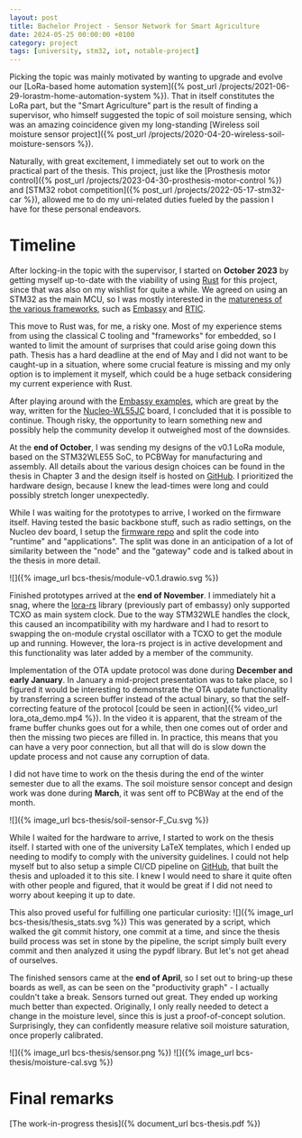 ```yaml
---
layout: post
title: Bachelor Project - Sensor Network for Smart Agriculture
date: 2024-05-25 00:00:00 +0100
category: project
tags: [university, stm32, iot, notable-project]
---
```


Picking the topic was mainly motivated by wanting to upgrade and evolve our [LoRa-based home automation system]({% post_url /projects/2021-06-29-lorastm-home-automation-system %}). That in itself constitutes the LoRa part, but the "Smart Agriculture" part is the result of finding a supervisor, who himself suggested the topic of soil moisture sensing, which was an amazing coincidence given my long-standing [Wireless soil moisture sensor project]({% post_url /projects/2020-04-20-wireless-soil-moisture-sensors %}).

Naturally, with great excitement, I immediately set out to work on the practical part of the thesis. This project, just like the [Prosthesis motor control]({% post_url /projects/2023-04-30-prosthesis-motor-control %}) and [STM32 robot competition]({% post_url /projects/2022-05-17-stm32-car %}), allowed me to do my uni-related duties fueled by the passion I have for these personal endeavors.

# Timeline

After locking-in the topic with the supervisor, I started on **October 2023** by getting myself up-to-date with the viability of using [Rust](https://www.rust-lang.org/) for this project, since that was also on my wishlist for quite a while. We agreed on using an STM32 as the main MCU, so I was mostly interested in the [matureness of the various frameworks](https://arewertosyet.com/), such as [Embassy](https://github.com/embassy-rs/embassy) and [RTIC](https://github.com/rtic-rs/rtic). 

This move to Rust was, for me, a risky one. Most of my experience stems from using the classical C tooling and "frameworks" for embedded, so I wanted to limit the amount of surprises that could arise going down this path. Thesis has a hard deadline at the end of May and I did not want to be caught-up in a situation, where some crucial feature is missing and my only option is to implement it myself, which could be a huge setback considering my current experience with Rust.

After playing around with the [Embassy examples](https://github.com/embassy-rs/embassy/tree/main/examples/stm32wl), which are great by the way, written for the [Nucleo-WL55JC](https://www.st.com/en/evaluation-tools/nucleo-wl55jc.html) board, I concluded that it is possible to continue. Though risky, the opportunity to learn something new and possibly help the community develop it outweighed most of the downsides.

At the **end of October**, I was sending my designs of the v0.1 LoRa module, based on the STM32WLE55 SoC, to PCBWay for manufacturing and assembly. All details about the various design choices can be found in the thesis in Chapter 3 and the design itself is hosted on [GitHub](https://github.com/manakjiri/lora-module-hw). I prioritized the hardware design, because I knew the lead-times were long and could possibly stretch longer unexpectedly.

While I was waiting for the prototypes to arrive, I worked on the firmware itself. Having tested the basic backbone stuff, such as radio settings, on the Nucleo dev board, I setup the [firmware repo](https://github.com/manakjiri/lora-module-fw) and split the code into "runtime" and "applications". The split was done in an anticipation of a lot of similarity between the "node" and the "gateway" code and is talked about in the thesis in more detail.

![]({% image_url bcs-thesis/module-v0.1.drawio.svg %})

Finished prototypes arrived at the **end of November**. I immediately hit a snag, where the [lora-rs](https://github.com/lora-rs/lora-rs) library (previously part of embassy) only supported TCXO as main system clock. Due to the way STM32WLE handles the clock, this caused an incompatibility with my hardware and I had to resort to swapping the on-module crystal oscillator with a TCXO to get the module up and running. However, the lora-rs project is in active development and this functionality was later added by a member of the community.

Implementation of the OTA update protocol was done during **December and early January**. In January a mid-project presentation was to take place, so I figured it would be interesting to demonstrate the OTA update functionality by transferring a screen buffer instead of the actual binary, so that the self-correcting feature of the protocol [could be seen in action]({% video_url lora_ota_demo.mp4 %}). In the video it is apparent, that the stream of the frame buffer chunks goes out for a while, then one comes out of order and then the missing two pieces are filled in. In practice, this means that you can have a very poor connection, but all that will do is slow down the update process and not cause any corruption of data.

I did not have time to work on the thesis during the end of the winter semester due to all the exams. The soil moisture sensor concept and design work was done during **March**, it was sent off to PCBWay at the end of the month. 

![]({% image_url bcs-thesis/soil-sensor-F_Cu.svg %})

While I waited for the hardware to arrive, I started to work on the thesis itself. I started with one of the university LaTeX templates, which I ended up needing to modify to comply with the university guidelines. I could not help myself but to also setup a simple CI/CD pipeline on [GitHub](https://github.com/manakjiri/bcs-thesis), that built the thesis and uploaded it to this site. I knew I would need to share it quite often with other people and figured, that it would be great if I did not need to worry about keeping it up to date.

This also proved useful for fulfilling one particular curiosity:
![]({% image_url bcs-thesis/thesis_stats.svg %})
This was generated by a script, which walked the git commit history, one commit at a time, and since the thesis build process was set in stone by the pipeline, the script simply built every commit and then analyzed it using the pypdf library. But let's not get ahead of ourselves.

The finished sensors came at the **end of April**, so I set out to bring-up these boards as well, as can be seen on the "productivity graph" - I actually couldn't take a break. Sensors turned out great. They ended up working much better than expected. Originally, I only really needed to detect a change in the moisture level, since this is just a proof-of-concept solution. Surprisingly, they can confidently measure relative soil moisture saturation, once properly calibrated.

![]({% image_url bcs-thesis/sensor.png %})
![]({% image_url bcs-thesis/moisture-cal.svg %})


# Final remarks

[The work-in-progress thesis]({% document_url bcs-thesis.pdf %})
